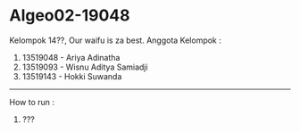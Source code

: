 # Algeo02-19048

Kelompok 14??, Our waifu is za best.
Anggota Kelompok :
1. 13519048 - Ariya Adinatha
2. 13519093 - Wisnu Aditya Samiadji
3. 13519143 - Hokki Suwanda


---------------------------------------------------------------------------------------------
How to run :
1. ???
